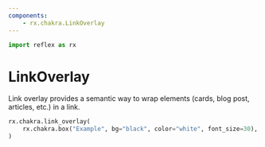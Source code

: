 ```yaml
---
components:
    - rx.chakra.LinkOverlay
---
```


```python exec
import reflex as rx
```

# LinkOverlay

Link overlay provides a semantic way to wrap elements (cards, blog post, articles, etc.) in a link.

```python
rx.chakra.link_overlay(
    rx.chakra.box("Example", bg="black", color="white", font_size=30),
)
```
